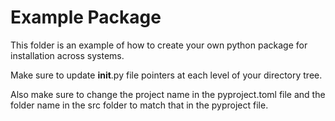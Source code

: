 # Example Package

This folder is an example of how to create your own python package for installation across systems.

Make sure to update __init__.py file pointers at each level of your directory tree.

Also make sure to change the project name in the pyproject.toml file and the folder name in the src folder to match that in the pyproject file.
